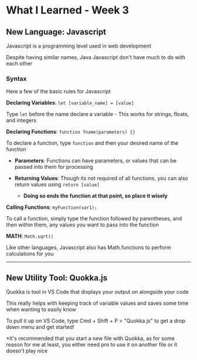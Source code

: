 # What I Learned - Week 3
## New Language: Javascript
Javascript is a programming level used in web development

Despite having similar names, Java Javascript don't have much to do with each other 

### Syntax
Here a few of the basic rules for Javascript 

**Declaring Variables**: `let [variable_name] = [value]`

Type `let` before the name declare a variable - This works for strings, floats, and integers

**Declaring Functions**: `function fname(parameters) {}`

To declare a function, type `function` and then your desired name of the function

* **Parameters**: Functions can have parameters, or values that can be passed into them for processing

* **Returning Values**: Though its not required of all functions, you can also return values using `return [value]`
  * **Doing so ends the function at that point, so place it wisely**

**Calling Functions**: `myFunction(var1);`

To call a function, simply type the function followed by parentheses, and then within them, any values you want to pass into the function

**MATH**: `Math.sqrt()`

Like other languages, Javascript also has Math.functions to perform calculations for you


---

## New Utility Tool: Quokka.js
Quokka is tool in VS Code that displays your output on alongside your code

This really helps with keeping track of variable values and saves some time when wanting to easily know 

To pull it up on VS Code, type Cmd + Shift + P > "Quokka.js" to get a drop down menu and get started!

*It's recommended that you start a new file with Quokka, as for some reason for me at least, you either need pro to use it on another file or it doesn't play nice 